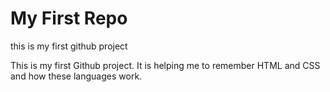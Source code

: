 # My First Repo
 this is my first github project

This is my first Github project. It is helping me to remember HTML and CSS and how these languages work.
